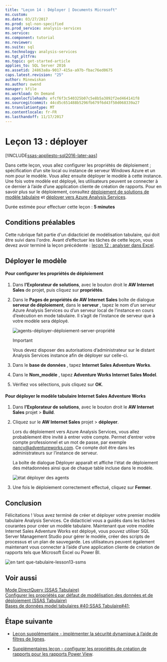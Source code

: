```yaml
---
title: "Leçon 14 : Déployer | Documents Microsoft"
ms.custom: 
ms.date: 03/27/2017
ms.prod: sql-non-specified
ms.prod_service: analysis-services
ms.service: 
ms.component: tutorial
ms.reviewer: 
ms.suite: sql
ms.technology: analysis-services
ms.tgt_pltfrm: 
ms.topic: get-started-article
applies_to: SQL Server 2016
ms.assetid: 24863a8a-9017-415a-a97b-fbac76ed0675
caps.latest.revision: "25"
author: Minewiskan
ms.author: owend
manager: kfile
ms.workload: On Demand
ms.openlocfilehash: efcf6f3c540325b07c5e8b5a3892f2ed464141f8
ms.sourcegitcommit: 44cd5c651488b5296fb679f6d43f50d068339a27
ms.translationtype: MT
ms.contentlocale: fr-FR
ms.lasthandoff: 11/17/2017
---
```

# <a name="lesson-13-deploy"></a>Leçon 13 : déployer
[!INCLUDE[ssas-appliesto-sql2016-later-aas](../includes/ssas-appliesto-sql2016-later-aas.md)]

Dans cette leçon, vous allez configurer les propriétés de déploiement ; spécification d’un site local ou instance de serveur Windows Azure et un nom pour le modèle. Vous allez ensuite déployer le modèle à cette instance. Une fois votre modèle est déployé, les utilisateurs peuvent se connecter à ce dernier à l’aide d’une application cliente de création de rapports. Pour en savoir plus sur le déploiement, consultez [déploiement de solutions de modèle tabulaire](../analysis-services/tabular-models/tabular-model-solution-deployment-ssas-tabular.md) et [déployer vers Azure Analysis Services](https://docs.microsoft.com/azure/analysis-services/analysis-services-deploy).  
  
Durée estimée pour effectuer cette leçon : **5 minutes**  
  
## <a name="prerequisites"></a>Conditions préalables  
Cette rubrique fait partie d'un didacticiel de modélisation tabulaire, qui doit être suivi dans l'ordre. Avant d’effectuer les tâches de cette leçon, vous devez avoir terminé la leçon précédente : [leçon 12 : analyser dans Excel](../analysis-services/lesson-12-analyze-in-excel.md).  
  
## <a name="deploy-the-model"></a>Déployer le modèle  
  
#### <a name="to-configure-deployment-properties"></a>Pour configurer les propriétés de déploiement  
  
1.  Dans **l’Explorateur de solutions**, avec le bouton droit le **AW Internet Sales** de projet, puis cliquez sur **propriétés**.  
  
2.  Dans le **Pages de propriétés de AW Internet Sales** boîte de dialogue **serveur de déploiement**, dans le **serveur** , tapez le nom d’un serveur Azure Analysis Services ou d’un serveur local de l’instance en cours d’exécution en mode tabulaire. Il s’agit de l’instance de serveur que à votre modèle sera déployé.  

    ![agents-déployer-déploiement-server-propriété](../analysis-services/media/aas-deploy-deployment-server-property.png)
 
    > [!IMPORTANT]  
    > Vous devez disposer des autorisations d’administrateur sur le distant Analysis Services instance afin de déployer sur celle-ci.  
  
3.  Dans le **base de données** , tapez **Internet Sales Adventure Works**.  
  
4.  Dans le **Nom_modèle** , tapez **Adventure Works Internet Sales Model**.  
  
5.  Vérifiez vos sélections, puis cliquez sur **OK**.  
  
#### <a name="to-deploy-the-adventure-works-internet-sales-tabular-model"></a>Pour déployer le modèle tabulaire Internet Sales Adventure Works  
  
1.  Dans **l’Explorateur de solutions**, avec le bouton droit le **AW Internet Sales** projet > **Build**.  

2.  Cliquez sur le **AW Internet Sales** projet > **déployer**.

    Lors du déploiement vers Azure Analysis Services, vous allez probablement être invité à entrer votre compte. Permet d’entrer votre compte professionnel et un mot de passe, par exemple nancy@adventureworks.com. Ce compte doit être dans les administrateurs sur l’instance de serveur.
  
    La boîte de dialogue Déployer apparaît et affiche l'état de déploiement des métadonnées ainsi que de chaque table incluse dans le modèle.  
    
    ![état déployer des agents](../analysis-services/media/aas-deploy-status.png)
  
3. Une fois le déploiement correctement effectué, cliquez sur **Fermer**.  
  
## <a name="conclusion"></a>Conclusion  
Félicitations ! Vous avez terminé de créer et déployer votre premier modèle tabulaire Analysis Services. Ce didacticiel vous a guidés dans les tâches courantes pour créer un modèle tabulaire. Maintenant que votre modèle Internet Sales Adventure Works est déployé, vous pouvez utiliser SQL Server Management Studio pour gérer le modèle, créer des scripts de processus et un plan de sauvegarde. Les utilisateurs peuvent également maintenant vous connecter à l’aide d’une application cliente de création de rapports tels que Microsoft Excel ou Power BI.  

![en tant que-tabulaire-lesson13-ssms](../analysis-services/media/as-tabular-lesson13-ssms.png)
  
  
## <a name="see-also"></a>Voir aussi  
[Mode DirectQuery &#40;SSAS Tabulaire&#41;](../analysis-services/tabular-models/directquery-mode-ssas-tabular.md)  
[Configurer les propriétés par défaut de modélisation des données et de déploiement &#40;SSAS Tabulaire&#41;](../analysis-services/tabular-models/configure-default-data-modeling-and-deployment-properties-ssas-tabular.md)  
[Bases de données model tabulaires #40;SSAS Tabulaire#41;](../analysis-services/tabular-models/tabular-model-databases-ssas-tabular.md)  
  
  
  ## <a name="whats-next"></a>Étape suivante
*  [Leçon supplémentaire - implémenter la sécurité dynamique à l’aide de filtres de lignes](../analysis-services/supplemental-lesson-implement-dynamic-security-by-using-row-filters.md).

*  [Supplémentaires leçon - configurer les propriétés de création de rapports pour les rapports Power View](../analysis-services/supplemental-lesson-configure-reporting-properties-for-power-view-reports.md).
